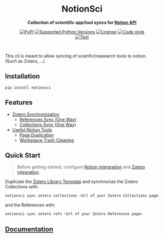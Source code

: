 <!-- markdownlint-disable -->
<div align="center">
    <h1>NotionSci</h1>
    <p>
        <b>Collection of scientific app/tool syncs for <a href="https://developers.notion.com">Notion API</a></b>
    </p>
    <p>
        <a href="https://pypi.org/project/notionsci"><img src="https://img.shields.io/pypi/v/notionsci.svg" alt="PyPI"></a>
        <a href="Pipfile"><img src="https://img.shields.io/pypi/pyversions/notionsci" alt="Supported Python Versions"></a>
        <a href="LICENSE"><img src="https://img.shields.io/github/license/EgorDm/notionsci" alt="License"></a>
        <a href="https://github.com/ambv/black"><img src="https://img.shields.io/badge/code%20style-black-black" alt="Code style"></a>
        <br/>
        <a href="https://github.com/EgorDm/notionsci/actions/workflows/test.yml"><img src="https://github.com/EgorDm/notionsci/actions/workflows/test.yml/badge.svg" alt="Test"></a>
    </p>
    <br/>
</div>
<!-- markdownlint-enable -->

This cli is meant to allow syncing of scienfic/reasearch tools to notion. (Such as Zotero, ...) 

<!-- markdownlint-disable -->
## Installation
<!-- markdownlint-enable -->
```shell
pip install notionsci
```

## Features
* [Zotero Synchronization](zotero.md)
    * [References Sync (One Way)](zotero.md#references-sync-one-way)
    * [Collections Sync (One Way)](zotero.md#collections-sync-one-way)
* [Useful Notion Tools](notion.md)
    * [Page Duplication](notion.md#duplicating-pages)
    * [Workspace Trash Cleaning](notion.md#cleaning-workspace-trash)

## Quick Start
> Before getting started, configure [Notion intergration](notion.md#setting-up-connection)
> and [Zotero integration](zotero.md#setting-up-connection).

Duplicate the [Zotero Library Template](https://www.notion.so/Zotero-Library-dd4b26a3b11d46518b70b5031aee8989)
and synchronize the Zotero Collections with:

```bash
notionsci sync zotero collections <Url of your Zotero Collections page>
```

and the References with:

```bash
notionsci sync zotero refs <Url of your Zotero References page>
```

## [Documentation](https://egordm.github.io/notionsci/)
